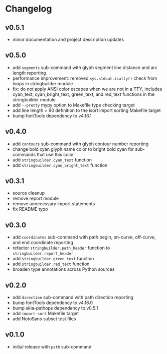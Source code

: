 # Changelog

## v0.5.1

- minor documentation and project description updates

## v0.5.0

- add `segments` sub-command with glyph segment line distance and arc length reporting
- performance improvement: removed `sys.stdout.isatty()` check from loops in stringbuilder module
- fix: do not apply ANSI color escapes when we are not in a TTY, includes cyan_text, cyan_bright_text, green_text, and red_text functions in the stringbuilder module
- add `--pretty` mypy option to Makefile type checking target
- add line length = 90 definition to the isort import sorting Makefile target
- bump fontTools dependency to v4.16.1

## v0.4.0

- add `contours` sub-command with glyph contour number reporting
- change bold cyan glyph name color to bright bold cyan for sub-commands that use this color
- add `stringbuilder.cyan_text` function
- add `stringbuilder.cyan_bright_text` function

## v0.3.1

- source cleanup
- remove report module
- remove unnecessary import statements
- fix README typo

## v0.3.0

- add `coordinates` sub-command with path begin, on-curve, off-curve, and end coordinate reporting
- refactor `stringbuilder.path_header` function to `stringbuilder.report_header`
- add `stringbuilder.green_text` function
- add `stringbuilder.red_text` function
- broaden type annotations across Python sources

## v0.2.0

- add `direction` sub-command with path direction reporting
- bump fontTools dependency to v4.16.0
- bump skia-pathops dependency to v0.5.1
- add `import-sort` Makefile target
- add NotoSans subset test files

## v0.1.0

- initial release with `path` sub-command
